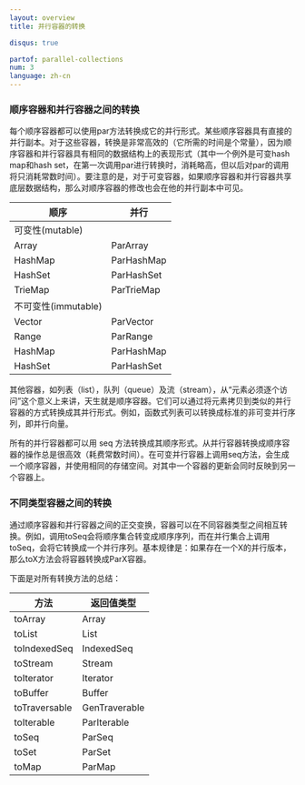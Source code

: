 ```yaml
---
layout: overview
title: 并行容器的转换

disqus: true

partof: parallel-collections
num: 3
language: zh-cn
---
```


### 顺序容器和并行容器之间的转换

每个顺序容器都可以使用par方法转换成它的并行形式。某些顺序容器具有直接的并行副本。对于这些容器，转换是非常高效的（它所需的时间是个常量），因为顺序容器和并行容器具有相同的数据结构上的表现形式（其中一个例外是可变hash map和hash set，在第一次调用par进行转换时，消耗略高，但以后对par的调用将只消耗常数时间）。要注意的是，对于可变容器，如果顺序容器和并行容器共享底层数据结构，那么对顺序容器的修改也会在他的并行副本中可见。

| 顺序 |并行 |
|------|-----|
|可变性(mutable)|          |	
|Array|ParArray|
|HashMap| ParHashMap|
|HashSet| ParHashSet|
|TrieMap| ParTrieMap|
|不可变性(immutable)|         |	
|Vector | ParVector|
|Range | ParRange|
|HashMap | ParHashMap|
|HashSet | ParHashSet|

其他容器，如列表（list），队列（queue）及流（stream），从“元素必须逐个访问”这个意义上来讲，天生就是顺序容器。它们可以通过将元素拷贝到类似的并行容器的方式转换成其并行形式。例如，函数式列表可以转换成标准的非可变并行序列，即并行向量。

所有的并行容器都可以用 seq 方法转换成其顺序形式。从并行容器转换成顺序容器的操作总是很高效（耗费常数时间）。在可变并行容器上调用seq方法，会生成一个顺序容器，并使用相同的存储空间。对其中一个容器的更新会同时反映到另一个容器上。

### 不同类型容器之间的转换

通过顺序容器和并行容器之间的正交变换，容器可以在不同容器类型之间相互转换。例如，调用toSeq会将顺序集合转变成顺序序列，而在并行集合上调用toSeq，会将它转换成一个并行序列。基本规律是：如果存在一个X的并行版本，那么toX方法会将容器转换成ParX容器。

下面是对所有转换方法的总结：

|方法 |	返回值类型 |
|----------|-----------|
|toArray | Array |
|toList | List |
|toIndexedSeq | IndexedSeq |
|toStream | Stream |
|toIterator | Iterator |
|toBuffer | Buffer |
|toTraversable | GenTraverable |
|toIterable | ParIterable |
|toSeq | ParSeq |
|toSet | ParSet |
|toMap | ParMap |

